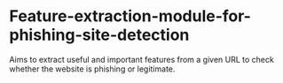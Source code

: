# Feature-extraction-module-for-phishing-site-detection
Aims to extract useful and important features from a given URL to check whether the website is phishing or legitimate.
